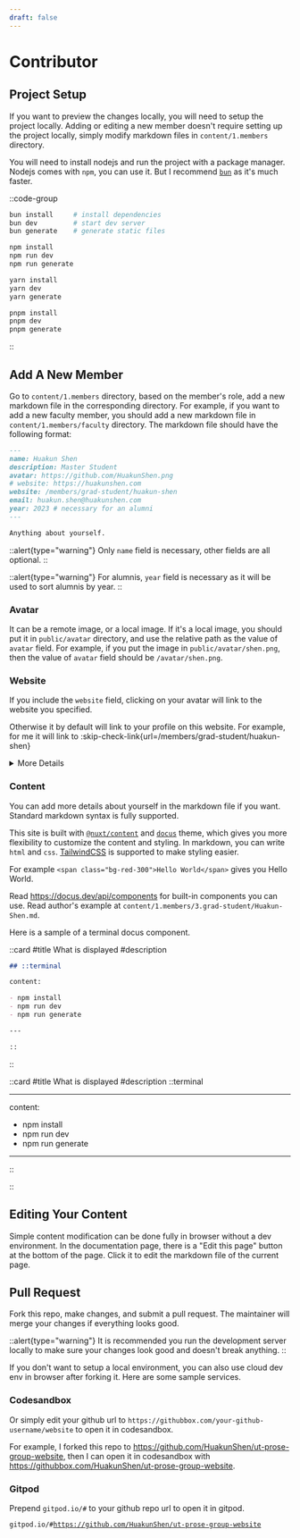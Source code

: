 ```yaml
---
draft: false
---
```


# Contributor

## Project Setup

If you want to preview the changes locally, you will need to setup the project locally. Adding or editing a new member doesn't require setting up the project locally, simply modify markdown files in `content/1.members` directory.

You will need to install nodejs and run the project with a package manager. Nodejs comes with `npm`, you can use it. But I recommend [`bun`](https://bun.sh/) as it's much faster.

::code-group

```bash [bun]
bun install     # install dependencies
bun dev         # start dev server
bun generate    # generate static files
```

```bash [npm]
npm install
npm run dev
npm run generate
```

```bash [yarn]
yarn install
yarn dev
yarn generate
```

```bash [pnpm]
pnpm install
pnpm dev
pnpm generate
```

::

## Add A New Member

Go to `content/1.members` directory, based on the member's role, add a new markdown file in the corresponding directory. For example, if you want to add a new faculty member, you should add a new markdown file in `content/1.members/faculty` directory. The markdown file should have the following format:

```markdown
---
name: Huakun Shen
description: Master Student
avatar: https://github.com/HuakunShen.png
# website: https://huakunshen.com
website: /members/grad-student/huakun-shen
email: huakun.shen@huakunshen.com
year: 2023 # necessary for an alumni
---

Anything about yourself.
```

::alert{type="warning"}
Only `name` field is necessary, other fields are all optional.
::

::alert{type="warning"}
For alumnis, `year` field is necessary as it will be used to sort alumnis by year.
::

### Avatar

It can be a remote image, or a local image. If it's a local image, you should put it in `public/avatar` directory, and use the relative path as the value of `avatar` field. For example, if you put the image in `public/avatar/shen.png`, then the value of `avatar` field should be `/avatar/shen.png`.

### Website

If you include the `website` field, clicking on your avatar will link to the website you specified.

Otherwise it by default will link to your profile on this website. For example, for me it will link to :skip-check-link{url=/members/grad-student/huakun-shen}

<details>
<summary>More Details</summary>

For the `website` field, you can put a complete url that start with `https://`, or use a relative path to link to your profile on this website in case you don't have a website yet.

For example, if you want to link to `https://huakunshen.com`, you can put `https://huakunshen.com` or `/members/grad-student/huakun-shen` as the value of `website` field.

The relative path is just the file path of your markdown file relative to the `content` folder (but without the numbers, the numbers is only for sorting). For example, if your markdown file is at `content/1.members/3.grad-student/Huakun-Shen.md`, then the relative path is `/members/grad-student/huakun-shen`.

However, the website has been configured to auto link to your profile on this website if a `website` field is not specified. So you can just leave it blank if you don't have a website yet.

</details>

### Content

You can add more details about yourself in the markdown file if you want. Standard markdown syntax is fully supported.

This site is built with [`@nuxt/content`](https://content.nuxt.com/) and [`docus`](https://docus.dev/) theme, which gives you more flexibility to customize the content and styling. In markdown, you can write `html` and `css`. [TailwindCSS](https://tailwindcss.com/) is supported to make styling easier.

For example `<span class="bg-red-300">Hello World</span>` gives you <span class="bg-red-500">Hello World</span>.

Read https://docus.dev/api/components for built-in components you can use. Read author's example at `content/1.members/3.grad-student/Huakun-Shen.md`.

Here is a sample of a terminal docus component.

::card
#title
What is displayed
#description

```md
## ::terminal

content:

- npm install
- npm run dev
- npm run generate

---

::
```

::

::card
#title
What is displayed
#description
::terminal

---

content:

- npm install
- npm run dev
- npm run generate

---

::

::

## Editing Your Content

Simple content modification can be done fully in browser without a dev environment. In the documentation page, there is a "Edit this page" button at the bottom of the page. Click it to edit the markdown file of the current page.

## Pull Request

Fork this repo, make changes, and submit a pull request. The maintainer will merge your changes if everything looks good.

::alert{type="warning"}
It is recommended you run the development server locally to make sure your changes look good and doesn't break anything.
::

If you don't want to setup a local environment, you can also use cloud dev env in browser after forking it. Here are some sample services.

### Codesandbox
<!-- markdown-link-check-disable-next-line -->
Or simply edit your github url to <code>https://github<span class="text-red-400">box</span>.com/your-github-username/website</code> to open it in codesandbox.

For example, I forked this repo to https://github.com/HuakunShen/ut-prose-group-website, then I can open it in codesandbox with https://githubbox.com/HuakunShen/ut-prose-group-website.

### Gitpod

Prepend `gitpod.io/#` to your github repo url to open it in gitpod.

<code><span class="text-red-400">gitpod.io/#</span>https://github.com/HuakunShen/ut-prose-group-website</code>
